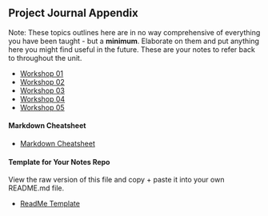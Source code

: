 ## Project Journal Appendix

Note: These topics outlines here are in no way comprehensive of everything you have been taught - but a **minimum**. Elaborate on them and put anything here you might find useful in the future. These are your notes to refer back to throughout the unit.

+ [Workshop 01](https://github.com/KyleGoslan/Digital-Media-Design/blob/master/Notes/01.md)
+ [Workshop 02](https://github.com/KyleGoslan/Digital-Media-Design/blob/master/Notes/02.md)
+ [Workshop 03](https://github.com/KyleGoslan/Digital-Media-Design/blob/master/Notes/03.md)
+ [Workshop 04](https://github.com/KyleGoslan/Digital-Media-Design/blob/master/Notes/04.md)
+ [Workshop 05](https://github.com/KyleGoslan/Digital-Media-Design/blob/master/Notes/05.md)

#### Markdown Cheatsheet
+ [Markdown Cheatsheet](https://guides.github.com/features/mastering-markdown/)

#### Template for Your Notes Repo
View the raw version of this file and copy + paste it into your own README.md file. 
+ [ReadMe Template](https://github.com/KyleGoslan/Digital-Media-Design/blob/master/Notes/Template.md)
